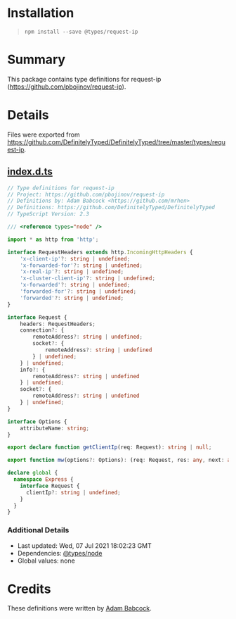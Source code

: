 # Installation
> `npm install --save @types/request-ip`

# Summary
This package contains type definitions for request-ip (https://github.com/pbojinov/request-ip).

# Details
Files were exported from https://github.com/DefinitelyTyped/DefinitelyTyped/tree/master/types/request-ip.
## [index.d.ts](https://github.com/DefinitelyTyped/DefinitelyTyped/tree/master/types/request-ip/index.d.ts)
````ts
// Type definitions for request-ip
// Project: https://github.com/pbojinov/request-ip
// Definitions by: Adam Babcock <https://github.com/mrhen>
// Definitions: https://github.com/DefinitelyTyped/DefinitelyTyped
// TypeScript Version: 2.3

/// <reference types="node" />

import * as http from 'http';

interface RequestHeaders extends http.IncomingHttpHeaders {
    'x-client-ip'?: string | undefined;
    'x-forwarded-for'?: string | undefined;
    'x-real-ip'?: string | undefined;
    'x-cluster-client-ip'?: string | undefined;
    'x-forwarded'?: string | undefined;
    'forwarded-for'?: string | undefined;
    'forwarded'?: string | undefined;
}

interface Request {
    headers: RequestHeaders;
    connection?: {
        remoteAddress?: string | undefined;
        socket?: {
            remoteAddress?: string | undefined
        } | undefined;
    } | undefined;
    info?: {
        remoteAddress?: string | undefined
    } | undefined;
    socket?: {
        remoteAddress?: string | undefined
    } | undefined;
}

interface Options {
    attributeName: string;
}

export declare function getClientIp(req: Request): string | null;

export function mw(options?: Options): (req: Request, res: any, next: any) => any;

declare global {
  namespace Express {
    interface Request {
      clientIp?: string | undefined;
    }
  }
}

````

### Additional Details
 * Last updated: Wed, 07 Jul 2021 18:02:23 GMT
 * Dependencies: [@types/node](https://npmjs.com/package/@types/node)
 * Global values: none

# Credits
These definitions were written by [Adam Babcock](https://github.com/mrhen).
